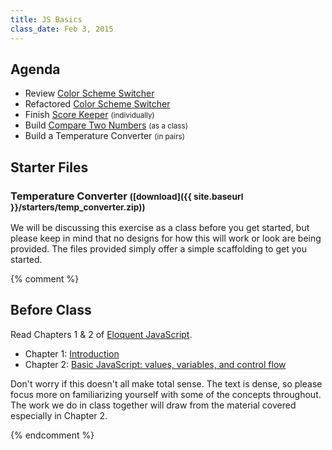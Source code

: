 ```yaml
---
title: JS Basics
class_date: Feb 3, 2015
---
```


Agenda
------

* Review [Color Scheme Switcher](http://codepen.io/nevan/pen/rFnDm)
* Refactored [Color Scheme Switcher](http://codepen.io/nevan/pen/LsEIh)
* Finish [Score Keeper](http://codepen.io/nevan/pen/hAjtq) <small>(individually)</small>
* Build [Compare Two Numbers](http://codepen.io/nevan/pen/BkdqI) <small>(as a class)</small>
* Build a Temperature Converter <small>(in pairs)</small>

Starter Files
-------------

### Temperature Converter <small>([download]({{ site.baseurl }}/starters/temp_converter.zip))</small>

We will be discussing this exercise as a class before you get started, but please keep in mind that no designs for how this will work or look are being provided. The files provided simply offer a simple scaffolding to get you started.

{% comment %}

Before Class
------------

Read Chapters 1 & 2 of [Eloquent JavaScript](http://eloquentjavascript.net/contents.html).

* Chapter 1: [Introduction](http://eloquentjavascript.net/chapter1.html)
* Chapter 2: [Basic JavaScript: values, variables, and control flow](http://eloquentjavascript.net/chapter2.html)

Don't worry if this doesn't all make total sense. The text is dense, so please focus more on familiarizing yourself with some of the concepts throughout. The work we do in class together will draw from the material covered especially in Chapter 2.

{% endcomment %}